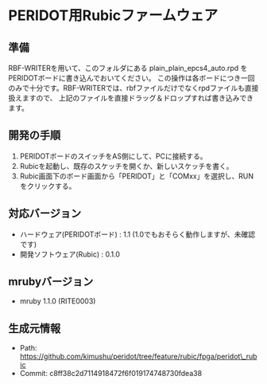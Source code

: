 # PERIDOT用Rubicファームウェア
## 準備
RBF-WRITERを用いて、このフォルダにある plain\_plain\_epcs4\_auto.rpd をPERIDOTボードに書き込んでおいてください。
この操作は各ボードにつき一回のみで十分です。RBF-WRITERでは、rbfファイルだけでなくrpdファイルも直接扱えますので、
上記のファイルを直接ドラッグ＆ドロップすれば書き込みできます。

## 開発の手順
1. PERIDOTボードのスイッチをAS側にして、PCに接続する。
2. Rubicを起動し、既存のスケッチを開くか、新しいスケッチを書く。
3. Rubic画面下のボード画面から「PERIDOT」と「COMxx」を選択し、RUNをクリックする。

## 対応バージョン
- ハードウェア(PERIDOTボード) : 1.1 (1.0でもおそらく動作しますが、未確認です)
- 開発ソフトウェア(Rubic) : 0.1.0

## mrubyバージョン
- mruby 1.1.0 (RITE0003)

## 生成元情報
- Path: https://github.com/kimushu/peridot/tree/feature/rubic/fpga/peridot\_rubic
- Commit: c8ff38c2d7114918472f6f019174748730fdea38

